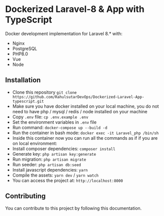 # Dockerized Laravel-8 & App with TypeScript

Docker development implementation for Laravel 8.\* with:

- Nginx
- PostgreSQL
- PHP8.0
- Vue
- Node

## Installation

- Clone this repository `git clone https://github.com/RahulsutarDevOps/Dockerized-Laravel-App-typescript.git`
- Make sure you have docker installed on your local machine, you do not need to have php / mysql / redis / node installed on your machine
- Copy `.env` file: `cp .env.example .env`
- Set the environment variables in `.env` file
- Run command: `docker-compose up --build -d`
-  Run the container in bash mode: `docker exec -it Laravel_php /bin/sh`
- Inside this container now you can run all the commands as if if you are on local environment:
- Install composer dependencies: `composer install`
- Generate key: `php artisan key:generate`
- Run migration: `php artisan migrate`
- Run seeder: `php artisan db:seed`
- Install javascript dependencies: `yarn`
- Compile the assets: `yarn dev` / `yarn watch`  
- You can access the project at: `http://localhost:8000`


## Contributing

You can contribute to this project by following this documentation.

